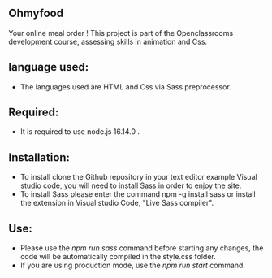 ## Ohmyfood
Your online meal order !
This project is part of the Openclassrooms development course, assessing skills in animation and Css.
## language used:

* The languages used are HTML and Css via Sass preprocessor.

## Required:

* It is required to use node.js 16.14.0 .
## Installation:

* To install clone the Github repository in your text editor example Visual studio code, you will need to install Sass in order to enjoy the site.
* To install Sass please enter the command npm -g install sass or install the extension in Visual studio Code, "Live Sass compiler".

## Use:

* Please use the *npm run sass* command before starting any changes, the code will be automatically compiled in the style.css folder.
* If you are using production mode, use the *npm run start* command.


